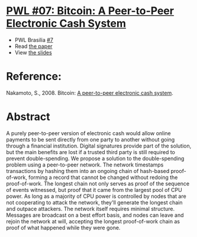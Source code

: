 # [PWL #07: Bitcoin: A Peer-to-Peer Electronic Cash System](https://bitcoin.org/bitcoin.pdf)

- PWL Brasilia [#7](https://www.meetup.com/papers-we-love-bsb/events/247121417/)
- Read [the paper](https://bitcoin.org/bitcoin.pdf)
- View [the slides](pwl-07-slides.pdf)

# Reference:

Nakamoto, S., 2008. Bitcoin: [A peer-to-peer electronic cash system](https://bitcoin.org/bitcoin.pdf).

# Abstract 

A purely peer-to-peer version of electronic cash would allow online payments to be sent directly from one party to another without going through a financial institution. Digital signatures provide part of the solution, but the main benefits are lost if a trusted third party is still required to prevent double-spending. We propose a solution to the double-spending problem using a peer-to-peer network. The network timestamps transactions by hashing them into an ongoing chain of hash-based proof-of-work, forming a record that cannot be changed without redoing the proof-of-work. The longest chain not only serves as proof of the sequence of events witnessed, but proof that it came from the largest pool of CPU power. As long as a majority of CPU power is controlled by nodes that are not cooperating to attack the network, they'll generate the longest chain and outpace attackers. The network itself requires minimal structure. Messages are broadcast on a best effort basis, and nodes can leave and rejoin the network at will, accepting the longest proof-of-work chain as proof of what happened while they were gone.
